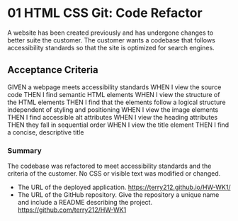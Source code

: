 # 01 HTML CSS Git: Code Refactor

A website has been created previously and has undergone changes to better suite the customer.
The customer wants a codebase that follows accessibility standards so that the site is
optimized for search engines.

## Acceptance Criteria

GIVEN a webpage meets accessibility standards
WHEN I view the source code
THEN I find semantic HTML elements
WHEN I view the structure of the HTML elements
THEN I find that the elements follow a logical structure independent of styling and positioning
WHEN I view the image elements
THEN I find accessible alt attributes
WHEN I view the heading attributes
THEN they fall in sequential order
WHEN I view the title element
THEN I find a concise, descriptive title

### Summary

The codebase was refactored to meet accessibility standards and the criteria of the customer.
No CSS or visible text was modified or changed.

* The URL of the deployed application.
https://terry212.github.io/HW-WK1/
* The URL of the GitHub repository. Give the repository a unique name and include a README describing the project.
https://github.com/terry212/HW-WK1
